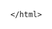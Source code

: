 ```yaml
---
permalink: /404.html
title: 404 - page not found
---
```


<style> div {visibility:hidden} ;
	container {visibility:hidden}</style>
	
<html style="background: url(/static/images/404background.png) no-repeat center center fixed; 
  -webkit-background-size: cover;
  -moz-background-size: cover;
  -o-background-size: cover;
  background-size: cover; div {visiblity:hidden}; container {visibility;hidden}; div (visibility:hidden); container (visibility:hidden);" >


	</html>

